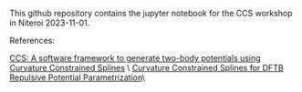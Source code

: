 This github repository contains the jupyter notebook for the CCS workshop in Niteroi 2023-11-01.

References: 

[CCS: A software framework to generate two-body potentials using Curvature Constrained Splines](https://www.sciencedirect.com/science/article/abs/pii/S0010465520302915) \\ 
[Curvature Constrained Splines for DFTB Repulsive Potential Parametrization](https://pubs.acs.org/doi/10.1021/acs.jctc.0c01156)\\

